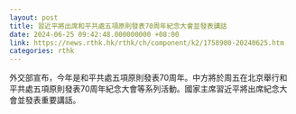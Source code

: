 ```yaml
---
layout: post
title: 習近平將出席和平共處五項原則發表70周年紀念大會並發表講話
date: 2024-06-25 09:42:48.000000000 +08:00
link: https://news.rthk.hk/rthk/ch/component/k2/1758900-20240625.htm
categories: rthk
---
```


外交部宣布，今年是和平共處五項原則發表70周年。中方將於周五在北京舉行和平共處五項原則發表70周年紀念大會等系列活動。國家主席習近平將出席紀念大會並發表重要講話。
